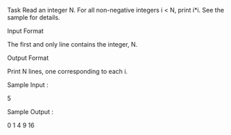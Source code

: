 Task
Read an integer N. For all non-negative integers i < N, print i*i. See the sample for details.

Input Format

The first and only line contains the integer, N.


Output Format

Print N lines, one corresponding to each i.

Sample Input :

5

Sample Output :

0
1
4
9
16
